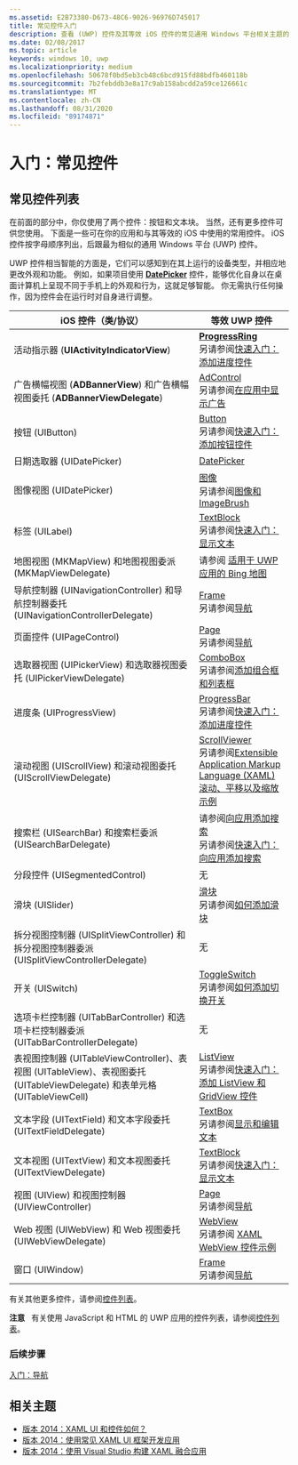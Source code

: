```yaml
---
ms.assetid: E2B73380-D673-48C6-9026-96976D745017
title: 常见控件入门
description: 查看 (UWP) 控件及其等效 iOS 控件的常见通用 Windows 平台相关主题的链接列表。
ms.date: 02/08/2017
ms.topic: article
keywords: windows 10, uwp
ms.localizationpriority: medium
ms.openlocfilehash: 50678f0bd5eb3cb48c6bcd915fd88bdfb460118b
ms.sourcegitcommit: 7b2febddb3e8a17c9ab158abcdd2a59ce126661c
ms.translationtype: MT
ms.contentlocale: zh-CN
ms.lasthandoff: 08/31/2020
ms.locfileid: "89174871"
---
```

# <a name="getting-started-common-controls"></a>入门：常见控件


## <a name="common-controls-list"></a>常见控件列表

在前面的部分中，你仅使用了两个控件：按钮和文本块。 当然，还有更多控件可供您使用。 下面是一些可在你的应用和与其等效的 iOS 中使用的常用控件。 iOS 控件按字母顺序列出，后跟最为相似的通用 Windows 平台 (UWP) 控件。

UWP 控件相当智能的方面是，它们可以感知到在其上运行的设备类型，并相应地更改外观和功能。 例如，如果项目使用 [**DatePicker**](/previous-versions/windows/apps/br211681(v=win.10)) 控件，能够优化自身以在桌面计算机上呈现不同于手机上的外观和行为，这就足够智能。 你无需执行任何操作，因为控件会在运行时对自身进行调整。

| iOS 控件（类/协议） | 等效 UWP 控件 |
|------------------------------|--------------------------------------|
| 活动指示器 (**UIActivityIndicatorView**) | [**ProgressRing**](/uwp/api/Windows.UI.Xaml.Controls.ProgressRing) <br/> 另请参阅[快速入门：添加进度控件](/previous-versions/windows/apps/hh780651(v=win.10)) |
| 广告横幅视图 (**ADBannerView**) 和广告横幅视图委托 (**ADBannerViewDelegate**) | [AdControl](/uwp/api/microsoft.advertising.winrt.ui.adcontrol) <br/> 另请参阅[在应用中显示广告](../monetize/display-ads-in-your-app.md) |
| 按钮 (UIButton) | [Button](/uwp/api/Windows.UI.Xaml.Controls.Button) <br/> 另请参阅[快速入门：添加按钮控件](/previous-versions/windows/apps/jj153346(v=win.10)) |
| 日期选取器 (UIDatePicker) | [DatePicker](/previous-versions/windows/apps/br211681(v=win.10)) |
| 图像视图 (UIDatePicker) | [图像](/uwp/api/Windows.UI.Xaml.Controls.Image) <br/> 另请参阅[图像和 ImageBrush](../design/controls-and-patterns/images-imagebrushes.md) |
| 标签 (UILabel) | [TextBlock](/uwp/api/Windows.UI.Xaml.Controls.TextBlock) <br/> 另请参阅[快速入门：显示文本](/previous-versions/windows/apps/hh700392(v=win.10)) |
| 地图视图 (MKMapView) 和地图视图委派 (MKMapViewDelegate) | 请参阅 [适用于 UWP 应用的 Bing 地图](/previous-versions/windows/apps/dn642089(v=win.10)) |
| 导航控制器 (UINavigationController) 和导航控制器委托 (UINavigationControllerDelegate) | [Frame](/uwp/api/Windows.UI.Xaml.Controls.Frame) <br/> 另请参阅[导航](../design/basics/navigation-basics.md) |
| 页面控件 (UIPageControl) | [Page](/uwp/api/Windows.UI.Xaml.Controls.Page) <br/> 另请参阅[导航](../design/basics/navigation-basics.md) |
| 选取器视图 (UIPickerView) 和选取器视图委托 (UIPickerViewDelegate) | [ComboBox](/uwp/api/Windows.UI.Xaml.Controls.ComboBox) <br/> 另请参阅[添加组合框和列表框](/previous-versions/windows/apps/hh780616(v=win.10)) |
| 进度条 (UIProgressView) | [ProgressBar](/uwp/api/Windows.UI.Xaml.Controls.ProgressBar) <br/> 另请参阅[快速入门：添加进度控件](/previous-versions/windows/apps/hh780651(v=win.10)) |
| 滚动视图 (UIScrollView) 和滚动视图委托 (UIScrollViewDelegate) | [ScrollViewer](/uwp/api/Windows.UI.Xaml.Controls.ScrollViewer) <br/>  另请参阅[Extensible Application Markup Language (XAML) 滚动、平移以及缩放示例](https://github.com/microsoftarchive/msdn-code-gallery-microsoft/tree/411c271e537727d737a53fa2cbe99eaecac00cc0/Official%20Windows%20Platform%20Sample/Windows%208%20app%20samples/%5BC%23%5D-Windows%208%20app%20samples/C%23/Windows%208%20app%20samples/XAML%20scrolling%2C%20panning%2C%20and%20zooming%20sample%20(Windows%208)) |
| 搜索栏 (UISearchBar) 和搜索栏委派 (UISearchBarDelegate) | 请参阅[向应用添加搜索](/previous-versions/windows/apps/jj130767(v=win.10)) <br/>  另请参阅[快速入门：向应用添加搜索](/previous-versions/windows/apps/hh868180(v=win.10)) |
| 分段控件 (UISegmentedControl) | 无 |
| 滑块 (UISlider) | [滑块](/uwp/api/Windows.UI.Xaml.Controls.Slider) <br/>  另请参阅[如何添加滑块](/previous-versions/windows/apps/hh868197(v=win.10)) |
| 拆分视图控制器 (UISplitViewController) 和拆分视图控制器委派 (UISplitViewControllerDelegate) | 无 |
| 开关 (UISwitch) | [ToggleSwitch](/uwp/api/Windows.UI.Xaml.Controls.ToggleSwitch) <br/>  另请参阅[如何添加切换开关](/previous-versions/windows/apps/hh868198(v=win.10)) |
| 选项卡栏控制器 (UITabBarController) 和选项卡栏控制器委派 (UITabBarControllerDelegate) | 无 |
| 表视图控制器 (UITableViewController)、表视图 (UITableView)、表视图委托 (UITableViewDelegate) 和表单元格 (UITableViewCell) | [ListView](/uwp/api/Windows.UI.Xaml.Controls.ListView) <br/>  另请参阅[快速入门：添加 ListView 和 GridView 控件](/previous-versions/windows/apps/hh780650(v=win.10)) |
| 文本字段 (UITextField) 和文本字段委托 (UITextFieldDelegate) | [TextBox](/uwp/api/Windows.UI.Xaml.Controls.TextBox) <br/>  另请参阅[显示和编辑文本](../design/controls-and-patterns/text-controls.md) |
| 文本视图 (UITextView) 和文本视图委托 (UITextViewDelegate) | [TextBlock](/uwp/api/Windows.UI.Xaml.Controls.TextBlock) <br/>  另请参阅[快速入门：显示文本](/previous-versions/windows/apps/hh700392(v=win.10)) |
| 视图 (UIView) 和视图控制器 (UIViewController) | [Page](/uwp/api/Windows.UI.Xaml.Controls.Page) <br/>  另请参阅[导航](../design/basics/navigation-basics.md) |
| Web 视图 (UIWebView) 和 Web 视图委托 (UIWebViewDelegate) | [WebView](/uwp/api/Windows.UI.Xaml.Controls.WebView) <br/>  另请参阅 [XAML WebView 控件示例](https://github.com/microsoftarchive/msdn-code-gallery-microsoft/tree/411c271e537727d737a53fa2cbe99eaecac00cc0/Official%20Windows%20Platform%20Sample/Windows%208%20app%20samples/%5BC%23%5D-Windows%208%20app%20samples/C%23/Windows%208%20app%20samples/XAML%20WebView%20control%20sample%20(Windows%208)) |
| 窗口 (UIWindow) | [Frame](/uwp/api/Windows.UI.Xaml.Controls.Frame) <br/>  另请参阅[导航](../design/basics/navigation-basics.md) |

有关其他更多控件，请参阅[控件列表](../design/controls-and-patterns/index.md)。

**注意**   有关使用 JavaScript 和 HTML 的 UWP 应用的控件列表，请参阅[控件列表](/previous-versions/windows/apps/hh465453(v=win.10))。

### <a name="next-step"></a>后续步骤

[入门：导航](getting-started-navigation.md)

## <a name="related-topics"></a>相关主题

* [版本 2014：XAML UI 和控件如何？](https://channel9.msdn.com/Events/Build/2014/2-516)
* [版本 2014：使用常见 XAML UI 框架开发应用](https://channel9.msdn.com/Events/Build/2014/2-507)
* [版本 2014：使用 Visual Studio 构建 XAML 融合应用](https://channel9.msdn.com/Events/Build/2014/3-591)